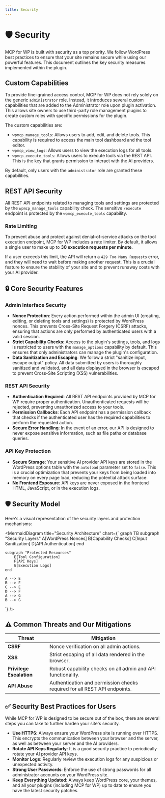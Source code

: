 ```yaml
---
title: Security
---
```


# 🛡️ Security

MCP for WP is built with security as a top priority. We follow WordPress best practices to ensure that your site remains secure while using our powerful features. This document outlines the key security measures implemented within the plugin.

## <strong>Custom Capabilities</strong>

To provide fine-grained access control, MCP for WP does not rely solely on the generic `administrator` role. Instead, it introduces several custom capabilities that are added to the Administrator role upon plugin activation. This allows site owners to use third-party role management plugins to create custom roles with specific permissions for the plugin.

The custom capabilities are:

-   `wpmcp_manage_tools`: Allows users to add, edit, and delete tools. This capability is required to access the main tool dashboard and the tool editor.
-   `wpmcp_view_logs`: Allows users to view the execution logs for all tools.
-   `wpmcp_execute_tools`: Allows users to execute tools via the REST API. This is the key that grants permission to interact with the AI providers.

By default, only users with the `administrator` role are granted these capabilities.

## <strong>REST API Security</strong>

All REST API endpoints related to managing tools and settings are protected by the `wpmcp_manage_tools` capability check. The sensitive `/execute` endpoint is protected by the `wpmcp_execute_tools` capability.

### Rate Limiting

To prevent abuse and protect against denial-of-service attacks on the tool execution endpoint, MCP for WP includes a rate limiter. By default, it allows a single user to make up to **30 execution requests per minute**.

If a user exceeds this limit, the API will return a `429 Too Many Requests` error, and they will need to wait before making another request. This is a crucial feature to ensure the stability of your site and to prevent runaway costs with your AI provider.

## <strong>🔒 Core Security Features</strong>

### Admin Interface Security

-   **Nonce Protection**: Every action performed within the admin UI (creating, editing, or deleting tools and settings) is protected by WordPress nonces. This prevents Cross-Site Request Forgery (CSRF) attacks, ensuring that actions are only performed by authenticated users with a valid session.
-   **Strict Capability Checks**: Access to the plugin's settings, tools, and logs is restricted to users with the `manage_options` capability by default. This ensures that only administrators can manage the plugin's configuration.
-   **Data Sanitization and Escaping**: We follow a strict "sanitize input, escape output" policy. All data submitted by users is thoroughly sanitized and validated, and all data displayed in the browser is escaped to prevent Cross-Site Scripting (XSS) vulnerabilities.

### REST API Security

-   **Authentication Required**: All REST API endpoints provided by MCP for WP require proper authentication. Unauthenticated requests will be rejected, preventing unauthorized access to your tools.
-   **Permission Callbacks**: Each API endpoint has a permission callback that checks if the authenticated user has the required capabilities to perform the requested action.
-   **Secure Error Handling**: In the event of an error, our API is designed to never expose sensitive information, such as file paths or database queries.

### API Key Protection

-   **Secure Storage**: Your sensitive AI provider API keys are stored in the WordPress options table with the `autoload` parameter set to `false`. This is a crucial optimization that prevents your keys from being loaded into memory on every page load, reducing the potential attack surface.
-   **No Frontend Exposure**: API keys are never exposed in the frontend HTML, JavaScript, or in the execution logs.

## <strong>🛡️ Security Model</strong>

Here's a visual representation of the security layers and protection mechanisms:

<MermaidDiagram 
  title="Security Architecture"
  chart={`
graph TB
    subgraph "Security Layers"
        A[WordPress Nonces]
        B[Capability Checks]
        C[Input Sanitization]
        D[API Authentication]
    end
    
    subgraph "Protected Resources"
        E[Tool Configuration]
        F[API Keys]
        G[Execution Logs]
    end
    
    A --> E
    B --> E
    C --> E
    D --> F
    A --> G
    B --> G
  `}
/>

## <strong>⚠️ Common Threats and Our Mitigations</strong>

| Threat                   | Mitigation                                                              |
| ------------------------ | ----------------------------------------------------------------------- |
| **CSRF**                 | Nonce verification on all admin actions.                                |
| **XSS**                  | Strict escaping of all data rendered in the browser.                    |
| **Privilege Escalation** | Robust capability checks on all admin and API functionality.            |
| **API Abuse**            | Authentication and permission checks required for all REST API endpoints. |

## <strong>✅ Security Best Practices for Users</strong>

While MCP for WP is designed to be secure out of the box, there are several steps you can take to further harden your site's security.

-   **Use HTTPS**: Always ensure your WordPress site is running over HTTPS. This encrypts the communication between your browser and the server, as well as between your server and the AI providers.
-   **Rotate API Keys Regularly**: It is a good security practice to periodically rotate your AI provider API keys.
-   **Monitor Logs**: Regularly review the execution logs for any suspicious or unexpected activity.
-   **Strong User Passwords**: Enforce the use of strong passwords for all administrator accounts on your WordPress site.
-   **Keep Everything Updated**: Always keep WordPress core, your themes, and all your plugins (including MCP for WP) up to date to ensure you have the latest security patches. 